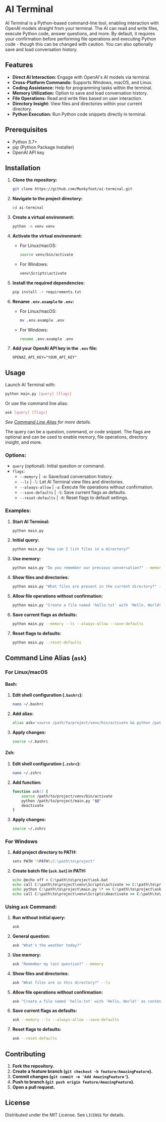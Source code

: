 # AI Terminal

AI Terminal is a Python-based command-line tool, enabling interaction with OpenAI models straight from your terminal. The AI can read and write files, execute Python code, answer questions, and more. By default, it requires your confirmation before performing file operations and executing Python code - though this can be changed with caution. You can also optionally save and load conversation history.

## Features

- **Direct AI Interaction:** Engage with OpenAI's AI models via terminal.
- **Cross-Platform Commands:** Supports Windows, macOS, and Linux.
- **Coding Assistance:** Help for programming tasks within the terminal.
- **Memory Utilization:** Option to save and load conversation history.
- **File Operations:** Read and write files based on user interaction.
- **Directory Insight:** View files and directories within your current directory.
- **Python Execution:** Run Python code snippets directly in terminal.

## Prerequisites

- Python 3.7+
- pip (Python Package Installer)
- OpenAI API key

## Installation

1. **Clone the repository:**

   ```bash
   git clone https://github.com/Munkyfoot/ai-terminal.git
   ```

2. **Navigate to the project directory:**

   ```bash
   cd ai-terminal
   ```

3. **Create a virtual environment:**

   ```bash
   python -m venv venv
   ```

4. **Activate the virtual environment:**

   - For Linux/macOS:
     ```bash
     source venv/bin/activate
     ```
   - For Windows:
     ```cmd
     venv\Scripts\activate
     ```

5. **Install the required dependencies:**

   ```bash
   pip install -r requirements.txt
   ```

6. **Rename `.env.example` to `.env`:**

   - For Linux/macOS:
     ```bash
     mv .env.example .env
     ```
   - For Windows:
     ```cmd
     rename .env.example .env
     ```

7. **Add your OpenAI API key in the `.env` file:**

   ```env
   OPENAI_API_KEY="YOUR_API_KEY"
   ```

## Usage

Launch AI Terminal with:

```bash
python main.py [query] [flags]
```

Or use the command line alias:

```bash
ask [query] [flags]
```

_See [Command Line Alias](#command-line-alias-ask) for more details._

The query can be a question, command, or code snippet. The flags are optional and can be used to enable memory, file operations, directory insight, and more.

### Options:

- `query` (optional): Initial question or command.
- `flags`:
  - `--memory` | `-m`: Save/load conversation history.
  - `--ls` | `-l`: Let AI Terminal view files and directories.
  - `--always-allow` | `-a`: Execute file operations without confirmation.
  - `--save-defaults` | `-S`: Save current flags as defaults.
  - `--reset-defaults` | `-R`: Reset flags to default settings.

### Examples:

1. **Start AI Terminal:**
   ```bash
   python main.py
   ```
2. **Initial query:**
   ```bash
   python main.py "How can I list files in a directory?"
   ```
3. **Use memory:**
   ```bash
   python main.py "Do you remember our previous conversation?" --memory
   ```
4. **Show files and directories:**
   ```bash
   python main.py "What files are present in the current directory?" --ls
   ```
5. **Allow file operations without confirmation:**
   ```bash
   python main.py "Create a file named 'hello.txt' with 'Hello, World!' as content" --always-allow
   ```
6. **Save current flags as defaults:**
   ```bash
   python main.py --memory --ls --always-allow --save-defaults
   ```
7. **Reset flags to defaults:**
   ```bash
   python main.py --reset-defaults
   ```

## Command Line Alias (`ask`)

### For Linux/macOS

#### Bash:

1. **Edit shell configuration (`.bashrc`):**
   ```bash
   nano ~/.bashrc
   ```
2. **Add alias:**
   ```bash
   alias ask='source /path/to/project/venv/bin/activate && python /path/to/project/main.py "$@" && deactivate'
   ```
3. **Apply changes:**
   ```bash
   source ~/.bashrc
   ```

#### Zsh:

1. **Edit shell configuration (`.zshrc`):**
   ```bash
   nano ~/.zshrc
   ```
2. **Add function:**
   ```zsh
   function ask() {
       source /path/to/project/venv/bin/activate
       python /path/to/project/main.py "$@"
       deactivate
   }
   ```
3. **Apply changes:**
   ```bash
   source ~/.zshrc
   ```

### For Windows

1. **Add project directory to PATH:**
   ```cmd
   setx PATH "%PATH%;C:\path\to\project"
   ```
2. **Create batch file (`ask.bat`) in PATH:**
   ```cmd
   echo @echo off > C:\path\to\project\ask.bat
   echo call C:\path\to\project\venv\Scripts\activate >> C:\path\to\project\ask.bat
   echo python C:\path\to\project\main.py %* >> C:\path\to\project\ask.bat
   echo call C:\path\to\project\venv\Scripts\deactivate >> C:\path\to\project\ask.bat
   ```

### Using `ask` Command:

1. **Run without initial query:**
   ```bash
   ask
   ```
2. **General question:**
   ```bash
   ask "What's the weather today?"
   ```
3. **Use memory:**
   ```bash
   ask "Remember my last question?" --memory
   ```
4. **Show files and directories:**
   ```bash
   ask "What files are in this directory?" --ls
   ```
5. **Allow file operations without confirmation:**
   ```bash
   ask "Create a file named 'hello.txt' with 'Hello, World!' as content" --always-allow
   ```
6. **Save current flags as defaults:**
   ```bash
   ask --memory --ls --always-allow --save-defaults
   ```
7. **Reset flags to defaults:**
   ```bash
   ask --reset-defaults
   ```

## Contributing

1. **Fork the repository.**
2. **Create a feature branch (`git checkout -b feature/AmazingFeature`).**
3. **Commit changes (`git commit -m 'Add AmazingFeature'`).**
4. **Push to branch (`git push origin feature/AmazingFeature`).**
5. **Open a pull request.**

## License

Distributed under the MIT License. See `LICENSE` for details.
